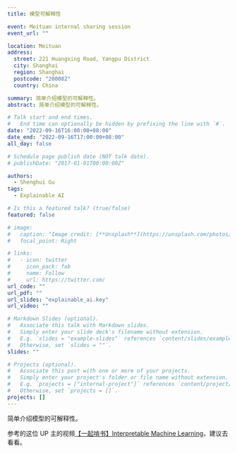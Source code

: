 ```yaml
---
title: 模型可解释性

event: Meituan internal sharing session
event_url: ""

location: Meituan
address:
  street: 221 Huangxing Road, Yangpu District
  city: Shanghai
  region: Shanghai
  postcode: "200082"
  country: China

summary: 简单介绍模型的可解释性。
abstract: 简单介绍模型的可解释性。

# Talk start and end times.
#   End time can optionally be hidden by prefixing the line with `#`.
date: "2022-09-16T16:00:00+08:00"
date_end: "2022-09-16T17:00:00+08:00"
all_day: false

# Schedule page publish date (NOT talk date).
# publishDate: "2017-01-01T00:00:00Z"

authors:
  - Shenghui Gu
tags:
  - Explainable AI

# Is this a featured talk? (true/false)
featured: false

# image:
#   caption: "Image credit: [**Unsplash**](https://unsplash.com/photos/bzdhc5b3Bxs)"
#   focal_point: Right

# links:
#   - icon: twitter
#     icon_pack: fab
#     name: Follow
#     url: https://twitter.com/
url_code: ""
url_pdf: ""
url_slides: "explainable_ai.key"
url_video: ""

# Markdown Slides (optional).
#   Associate this talk with Markdown slides.
#   Simply enter your slide deck's filename without extension.
#   E.g. `slides = "example-slides"` references `content/slides/example-slides.md`.
#   Otherwise, set `slides = ""`.
slides: ""

# Projects (optional).
#   Associate this post with one or more of your projects.
#   Simply enter your project's folder or file name without extension.
#   E.g. `projects = ["internal-project"]` references `content/project/deep-learning/index.md`.
#   Otherwise, set `projects = []`.
projects: []
---
```


简单介绍模型的可解释性。

参考的这位 UP 主的视频[【一起啃书】Interpretable Machine Learning](https://www.bilibili.com/video/BV1wF411p7HP/)，建议去看看。
